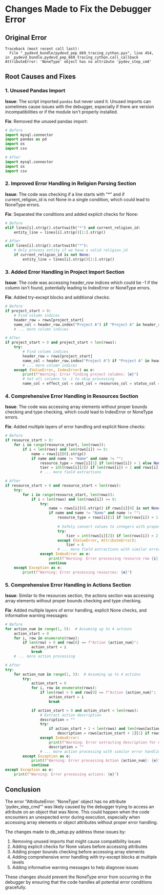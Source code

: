 # Changes Made to Fix the Debugger Error

## Original Error
```
Traceback (most recent call last):
  File "_pydevd_bundle/pydevd_pep_669_tracing_cython.pyx", line 454, in _pydevd_bundle.pydevd_pep_669_tracing_cython.call_callback
AttributeError: 'NoneType' object has no attribute 'pydev_step_cmd'
```

## Root Causes and Fixes

### 1. Unused Pandas Import
**Issue**: The script imported `pandas` but never used it. Unused imports can sometimes cause issues with the debugger, especially if there are version incompatibilities or if the module isn't properly installed.

**Fix**: Removed the unused pandas import:
```python
# Before
import mysql.connector
import pandas as pd
import os
import csv

# After
import mysql.connector
import os
import csv
```

### 2. Improved Error Handling in Religion Parsing Section
**Issue**: The code was checking if a line starts with "*" and if current_religion_id is not None in a single condition, which could lead to NoneType errors.

**Fix**: Separated the conditions and added explicit checks for None:
```python
# Before
elif lines[i].strip().startswith("*") and current_religion_id:
    entity_line = lines[i].strip()[1:].strip()

# After
elif lines[i].strip().startswith("*"):
    # Only process entity if we have a valid religion_id
    if current_religion_id is not None:
        entity_line = lines[i].strip()[1:].strip()
```

### 3. Added Error Handling in Project Import Section
**Issue**: The code was accessing header_row indices which could be -1 if the column isn't found, potentially leading to IndexError or NoneType errors.

**Fix**: Added try-except blocks and additional checks:
```python
# Before
if project_start > 0:
    # Find column indices
    header_row = rows[project_start]
    name_col = header_row.index("Project A") if "Project A" in header_row else -1
    # ... more column indices

# After
if project_start > 0 and project_start < len(rows):
    try:
        # Find column indices
        header_row = rows[project_start]
        name_col = header_row.index("Project A") if "Project A" in header_row else -1
        # ... more column indices
    except (ValueError, IndexError) as e:
        print(f"Warning: Error finding project columns: {e}")
        # Set all columns to -1 to skip processing
        name_col = effect_col = cost_col = resources_col = status_col = progress_col = needed_col = total_col = turn_col = -1
```

### 4. Comprehensive Error Handling in Resources Section
**Issue**: The code was accessing array elements without proper bounds checking and type checking, which could lead to IndexError or NoneType errors.

**Fix**: Added multiple layers of error handling and explicit None checks:
```python
# Before
if resource_start > 0:
    for i in range(resource_start, len(rows)):
        if i < len(rows) and len(rows[i]) >= 8:
            name = rows[i][0].strip()
            if name and name != "Name" and name != "":
                resource_type = rows[i][1] if len(rows[i]) > 1 else None
                tier = int(rows[i][2]) if len(rows[i]) > 2 and rows[i][2].isdigit() else 0
                # ... more field extractions

# After
if resource_start > 0 and resource_start < len(rows):
    try:
        for i in range(resource_start, len(rows)):
            if i < len(rows) and len(rows[i]) >= 8:
                try:
                    name = rows[i][0].strip() if rows[i][0] is not None else ""
                    if name and name != "Name" and name != "":
                        resource_type = rows[i][1] if len(rows[i]) > 1 and rows[i][1] is not None else None
                        
                        # Safely convert values to integers with proper error handling
                        try:
                            tier = int(rows[i][2]) if len(rows[i]) > 2 and rows[i][2] is not None and rows[i][2].isdigit() else 0
                        except (ValueError, AttributeError):
                            tier = 0
                        # ... more field extractions with similar error handling
                except IndexError as e:
                    print(f"Warning: Error processing resource row {i}: {e}")
                    continue
    except Exception as e:
        print(f"Warning: Error processing resources: {e}")
```

### 5. Comprehensive Error Handling in Actions Section
**Issue**: Similar to the resources section, the actions section was accessing array elements without proper bounds checking and type checking.

**Fix**: Added multiple layers of error handling, explicit None checks, and informative warning messages:
```python
# Before
for action_num in range(1, 5):  # Assuming up to 4 actions
    action_start = 0
    for i, row in enumerate(rows):
        if len(row) > 0 and row[0] == f"Action {action_num}":
            action_start = i
            break
    # ... more action processing

# After
try:
    for action_num in range(1, 5):  # Assuming up to 4 actions
        try:
            action_start = 0
            for i, row in enumerate(rows):
                if len(row) > 0 and row[0] == f"Action {action_num}":
                    action_start = i
                    break

            if action_start > 0 and action_start < len(rows):
                # Extract action description
                description = ""
                try:
                    if action_start + 1 < len(rows) and len(rows[action_start + 1]) > 1:
                        description = rows[action_start + 1][1] if rows[action_start + 1][1] is not None else ""
                except IndexError:
                    print(f"Warning: Error extracting description for Action {action_num}")
                    description = ""
                # ... more action processing with similar error handling
        except Exception as e:
            print(f"Warning: Error processing Action {action_num}: {e}")
            continue
except Exception as e:
    print(f"Warning: Error processing actions: {e}")
```

## Conclusion
The error "AttributeError: 'NoneType' object has no attribute 'pydev_step_cmd'" was likely caused by the debugger trying to access an attribute on an object that was None. This could happen when the code encounters an unexpected error during execution, especially when accessing array elements or object attributes without proper error handling.

The changes made to db_setup.py address these issues by:
1. Removing unused imports that might cause compatibility issues
2. Adding explicit checks for None values before accessing attributes
3. Adding proper bounds checking before accessing array elements
4. Adding comprehensive error handling with try-except blocks at multiple levels
5. Adding informative warning messages to help diagnose issues

These changes should prevent the NoneType error from occurring in the debugger by ensuring that the code handles all potential error conditions gracefully.